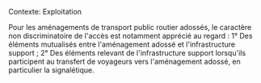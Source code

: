 Contexte: Exploitation

Pour les aménagements de transport public routier adossés, le caractère non discriminatoire de l'accès est notamment apprécié au regard : 1° Des éléments mutualisés entre l'aménagement adossé et l'infrastructure support ; 2° Des éléments relevant de l'infrastructure support lorsqu'ils participent au transfert de voyageurs vers l'aménagement adossé, en particulier la signalétique.